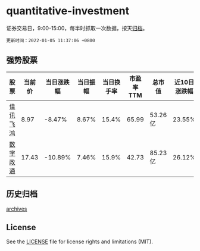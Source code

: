 # quantitative-investment

证券交易日，9:00-15:00，每半时抓取一次数据，按天[归档](archives)。

`更新时间：2022-01-05 11:37:06 +0800`

## 强势股票

|股票|当前价|当日涨跌幅|当日振幅|当日换手率|市盈率TTM|总市值|近10日涨跌幅|
|----|----|----|----|----|----|----|----|
|[佳讯飞鸿](https://xueqiu.com/S/SZ300213)|8.97|-8.47%|8.67%|15.4%|65.99|53.26亿|23.55%|
|[数字政通](https://xueqiu.com/S/SZ300075)|17.43|-10.89%|7.46%|15.9%|42.73|85.23亿|26.12%|

## 历史归档

[archives](archives)

## License

See the [LICENSE](LICENSE) file for license rights and limitations (MIT).